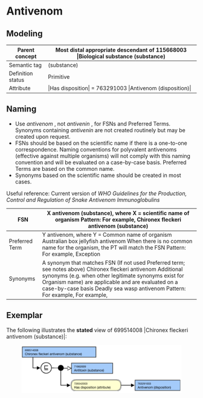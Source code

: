 # Antivenom

## Modeling

| Parent concept | Most distal appropriate descendant of 115668003 \|Biological substance (substance) |
|---|---|
| Semantic tag | (substance) |
| Definition status | Primitive |
| Attribute | \|Has disposition\| = 763291003 \|Antivenom (disposition)\| |

## Naming

  * Use _antivenom_ , not _antivenin_ , for FSNs and Preferred Terms. Synonyms containing _antivenin_ are not created routinely but may be created upon request. 
  * FSNs should be based on the scientific name if there is a one-to-one correspondence. Naming conventions for polyvalent antivenoms (effective against multiple organisms) will not comply with this naming convention and will be evaluated on a case-by-case basis. Preferred Terms are based on the common name.
  * Synonyms based on the scientific name should be created in most cases.

Useful reference: Current version of _WHO Guidelines for the Production, Control and Regulation of Snake Antivenom Immunoglobulins_

| FSN | X antivenom (substance), where X = scientific name of organism Pattern: For example, Chironex fleckeri antivenom (substance) |
|---|---|
| Preferred Term | Y antivenom, where Y = Common name of organism Australian box jellyfish antivenom When there is no common name for the organism, the PT will match the FSN Pattern: For example, Exception |
| Synonyms | A synonym that matches FSN (If not used Preferred term; see notes above) Chironex fleckeri antivenom Additional synonyms (e.g. when other legitimate synonyms exist for Organism name) are applicable and are evaluated on a case-by-case basis Deadly sea wasp antivenom Pattern: For example, For example, |

## Exemplar

The following illustrates the **stated** view of 699514008 |Chironex fleckeri antivenom (substance)|:

<figure><img src="images/212337707.png" alt="" title=""></figure>
